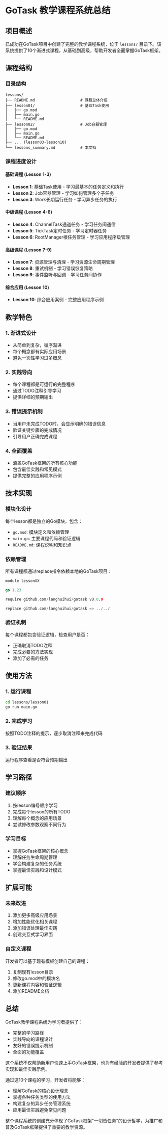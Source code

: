 # GoTask 教学课程系统总结

## 项目概述

已成功在GoTask项目中创建了完整的教学课程系统，位于 `lessons/` 目录下。该系统提供了10个渐进式课程，从基础到高级，帮助开发者全面掌握GoTask框架。

## 课程结构

### 目录结构
```
lessons/
├── README.md                    # 课程总体介绍
├── lesson01/                    # 基础Task使用
│   ├── go.mod
│   ├── main.go
│   └── README.md
├── lesson02/                    # Job容器管理
│   ├── go.mod
│   ├── main.go
│   └── README.md
├── ... (lesson03-lesson10)
└── lessons_summary.md           # 本文档
```

### 课程进度设计

#### 基础课程 (Lesson 1-3)
- **Lesson 1**: 基础Task使用 - 学习最基本的任务定义和执行
- **Lesson 2**: Job容器管理 - 学习如何管理多个子任务
- **Lesson 3**: Work长期运行任务 - 学习异步任务的执行

#### 中级课程 (Lesson 4-6)
- **Lesson 4**: ChannelTask通道任务 - 学习任务间通信
- **Lesson 5**: TickTask定时任务 - 学习定时器任务
- **Lesson 6**: RootManager根任务管理 - 学习应用程序级管理

#### 高级课程 (Lesson 7-9)
- **Lesson 7**: 资源管理与清理 - 学习资源生命周期管理
- **Lesson 8**: 重试机制 - 学习错误恢复策略
- **Lesson 9**: 事件监听与回调 - 学习任务间协作

#### 综合应用 (Lesson 10)
- **Lesson 10**: 综合应用案例 - 完整应用程序示例

## 教学特色

### 1. 渐进式设计
- 从简单到复杂，循序渐进
- 每个概念都有实际应用场景
- 避免一次性学习过多概念

### 2. 实践导向
- 每个课程都是可运行的完整程序
- 通过TODO注释引导学习
- 提供详细的预期输出

### 3. 错误提示机制
- 当用户未完成TODO时，会显示明确的错误信息
- 验证关键步骤的完成情况
- 引导用户正确完成课程

### 4. 全面覆盖
- 涵盖GoTask框架的所有核心功能
- 包含最佳实践和常见模式
- 提供完整的应用程序示例

## 技术实现

### 模块化设计
每个lesson都是独立的Go模块，包含：
- `go.mod`: 模块定义和依赖管理
- `main.go`: 主要课程代码和验证逻辑
- `README.md`: 课程说明和知识点

### 依赖管理
所有课程都通过replace指令依赖本地的GoTask项目：
```go
module lessonXX

go 1.23

require github.com/langhuihui/gotask v0.0.0

replace github.com/langhuihui/gotask => ../../
```

### 验证机制
每个课程都包含验证逻辑，检查用户是否：
- 正确取消TODO注释
- 完成必要的方法实现
- 添加了必需的任务

## 使用方法

### 1. 运行课程
```bash
cd lessons/lesson01
go run main.go
```

### 2. 完成学习
按照TODO注释的提示，逐步取消注释来完成代码

### 3. 验证结果
运行程序查看是否符合预期输出

## 学习路径

### 建议顺序
1. 按lesson编号顺序学习
2. 完成每个lesson的所有TODO
3. 理解每个概念的应用场景
4. 尝试修改参数观察不同行为

### 学习目标
- 掌握GoTask框架的核心概念
- 理解任务生命周期管理
- 学会构建复杂的任务系统
- 掌握最佳实践和设计模式

## 扩展可能

### 未来改进
1. 添加更多高级应用场景
2. 增加性能优化相关课程
3. 添加错误处理最佳实践
4. 创建交互式学习界面

### 自定义课程
开发者可以基于现有模板创建自己的课程：
1. 复制现有lesson目录
2. 修改go.mod中的模块名
3. 更新课程内容和验证逻辑
4. 添加README文档

## 总结

GoTask教学课程系统为学习者提供了：
- 完整的学习路径
- 实践导向的课程设计
- 友好的错误提示机制
- 全面的功能覆盖

这个系统不仅帮助新用户快速上手GoTask框架，也为有经验的开发者提供了参考实现和最佳实践示例。

通过这10个课程的学习，开发者将能够：
- 理解GoTask的核心设计理念
- 掌握各种任务类型的使用方法
- 构建复杂的异步任务管理系统
- 应用最佳实践避免常见问题

整个课程系统的创建充分体现了GoTask框架"一切皆任务"的设计哲学，为推广和普及GoTask框架提供了重要的教学资源。
